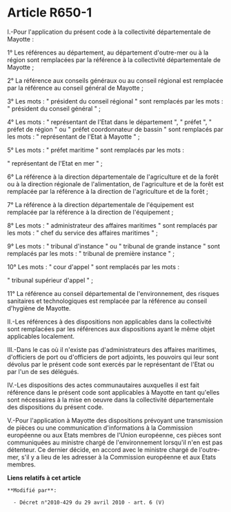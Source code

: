 # Article R650-1

I.-Pour l'application du présent code à la collectivité départementale de Mayotte : 

1° Les références au département, au département d'outre-mer ou à la région sont remplacées par la référence à la
collectivité départementale de Mayotte ; 

2° La référence aux conseils généraux ou au conseil régional est remplacée par la référence au conseil général de Mayotte ; 

3° Les mots : " président du conseil régional " sont remplacés par les mots : " président du conseil général " ; 

4° Les mots : " représentant de l'Etat dans le département ", " préfet ", " préfet de région " ou " préfet coordonnateur de
bassin " sont remplacés par les mots : " représentant de l'Etat à Mayotte " ; 

5° Les mots : " préfet maritime " sont remplacés par les mots : 

" représentant de l'Etat en mer " ; 

6° La référence à la direction départementale de l'agriculture et de la forêt ou à la         direction régionale de
l'alimentation, de l'agriculture et de la forêt est remplacée par la référence à la direction de l'agriculture et de la
forêt ; 

7° La référence à la direction départementale de l'équipement est remplacée par la référence à la direction de
l'équipement ; 

8° Les mots : " administrateur des affaires maritimes " sont remplacés par les mots : " chef du service des affaires
maritimes " ; 

9° Les mots : " tribunal d'instance " ou " tribunal de grande instance " sont remplacés par les mots : " tribunal de première
instance " ; 

10° Les mots : " cour d'appel " sont remplacés par les mots : 

" tribunal supérieur d'appel " ; 

11° La référence au conseil départemental de l'environnement, des risques sanitaires et technologiques est remplacée par la
référence au conseil d'hygiène de Mayotte. 

II.-Les références à des dispositions non applicables dans la collectivité sont remplacées par les références aux
dispositions ayant le même objet applicables localement. 

III.-Dans le cas où il n'existe pas d'administrateurs des affaires maritimes, d'officiers de port ou d'officiers de port
adjoints, les pouvoirs qui leur sont dévolus par le présent code sont exercés par le représentant de l'Etat ou par l'un de
ses délégués. 

IV.-Les dispositions des actes communautaires auxquelles il est fait référence dans le présent code sont applicables à
Mayotte en tant qu'elles sont nécessaires à la mise en oeuvre dans la collectivité départementale des dispositions du présent
code.

V.-Pour l'application à Mayotte des dispositions prévoyant une transmission de pièces ou une communication d'informations à
la Commission européenne ou aux Etats membres de l'Union européenne, ces pièces sont communiquées au ministre chargé de
l'environnement lorsqu'il n'en est pas détenteur. Ce dernier décide, en accord avec le ministre chargé de l'outre-mer, s'il y
a lieu de les adresser à la Commission européenne et aux Etats membres.

**Liens relatifs à cet article**

	**Modifié par**:

	  - Décret n°2010-429 du 29 avril 2010 - art. 6 (V)
